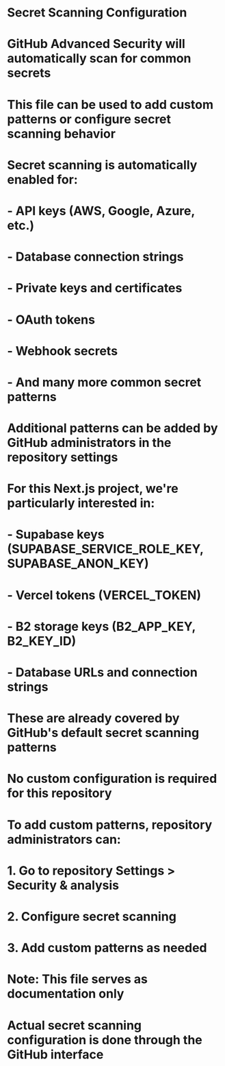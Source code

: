 # Secret Scanning Configuration
# GitHub Advanced Security will automatically scan for common secrets
# This file can be used to add custom patterns or configure secret scanning behavior

# Secret scanning is automatically enabled for:
# - API keys (AWS, Google, Azure, etc.)
# - Database connection strings
# - Private keys and certificates
# - OAuth tokens
# - Webhook secrets
# - And many more common secret patterns

# Additional patterns can be added by GitHub administrators in the repository settings
# For this Next.js project, we're particularly interested in:
# - Supabase keys (SUPABASE_SERVICE_ROLE_KEY, SUPABASE_ANON_KEY)
# - Vercel tokens (VERCEL_TOKEN)
# - B2 storage keys (B2_APP_KEY, B2_KEY_ID)
# - Database URLs and connection strings

# These are already covered by GitHub's default secret scanning patterns
# No custom configuration is required for this repository

# To add custom patterns, repository administrators can:
# 1. Go to repository Settings > Security & analysis
# 2. Configure secret scanning
# 3. Add custom patterns as needed

# Note: This file serves as documentation only
# Actual secret scanning configuration is done through the GitHub interface